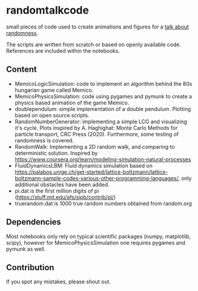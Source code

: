 # randomtalkcode

small pieces of code used to create animations and figures for a [talk about randomness](ezsolti.github.io/randomtalk).

The scripts are written from scratch or based on openly available code. References are included within the notebooks.


## Content

- MemicoLogicSimulation: code to implement an algorithm behind the 80s hungarian game called Memico.
- MemicoPhysicsSimulation: code using pygames and pymunk to create a physics based animation of the game Memico.
- doublependulum: simple implementation of a double pendulum. Plotting based on open source scripts.
- RandomNumberGenerator: implementing a simple LCG and visualizing it's cycle. Plots inspired by A. Haghighat: Monte Carlo Methods for particle transport, CRC Press (2020). Furthermore, some testing of randomness is covered.
- RandomWalk: Implementing a 2D random walk, and comparing to deterministic solution. Inspired by https://www.coursera.org/learn/modeling-simulation-natural-processes
- FluidDynamicsLBM: Fluid dynamics simulation based on https://palabos.unige.ch/get-started/lattice-boltzmann/lattice-boltzmann-sample-codes-various-other-programming-languages/, only additional obstacles have been added.
- pi.dat is the first million digits of pi (https://stuff.mit.edu/afs/sipb/contrib/pi/)
- truerandom.dat is 1000 true random numbers obtained from random.org

## Dependencies

Most notebooks only rely on typical scientific packages (numpy, matplotlib, scipy), however for MemicoPhysicsSimulation one requires pygames and pymunk as well.

## Contribution

If you spot any mistakes, please shout out.
